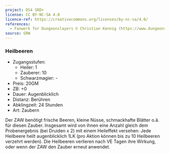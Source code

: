 ```yaml
---
project: DS4 SRD+
license: CC BY-NC-SA 4.0
licence-ref: https://creativecommons.org/licenses/by-nc-sa/4.0/
references: 
  - Fanwerk for Dungeonslayers © Christian Kennig (https://www.dungeonslayers.net/)
source: GRW
---
```


### Heilbeeren

- Zugangsstufen:
  - Heiler: 1
  - Zauberer: 10
  - Schwarzmagier: -
- Preis: 20GM
- ZB: +0
- Dauer: Augenblicklich
- Distanz: Berühren
- Abklingzeit: 24 Stunden
- Art: Zaubern

Der ZAW benötigt frische Beeren, kleine Nüsse, schmackhafte Blätter o.ä. für diesen Zauber. Insgesamt wird von ihnen eine Anzahl gleich dem Probenergebnis (bei Druiden x 2) mit einem Heileffekt versehen: Jede Heilbeere heilt augenblicklich 1LK (pro Aktion können bis zu 10 Heilbeeren verzehrt werden). Die Heilbeeren verlieren nach VE Tagen ihre Wirkung, oder wenn der ZAW den Zauber erneut anwendet.

